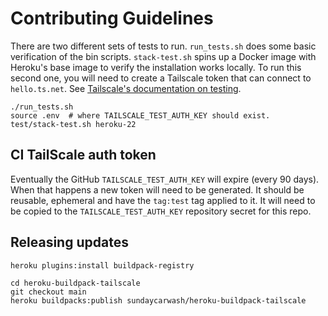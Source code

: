 # Contributing Guidelines

There are two different sets of tests to run. `run_tests.sh` does some basic
verification of the bin scripts. `stack-test.sh` spins up a Docker image with
Heroku's base image to verify the installation works locally. To run this second one,
you will need to create a Tailscale token that can connect to `hello.ts.net`. See
[Tailscale's documentation on testing](https://tailscale.com/kb/1073/hello/?q=testing).

```shell
./run_tests.sh
source .env  # where TAILSCALE_TEST_AUTH_KEY should exist.
test/stack-test.sh heroku-22
```

## CI TailScale auth token

Eventually the GitHub `TAILSCALE_TEST_AUTH_KEY` will expire (every 90 days).
When that happens a new token will need to be generated. It should be reusable,
ephemeral and have the `tag:test` tag applied to it. It will need to be copied
to the `TAILSCALE_TEST_AUTH_KEY` repository secret for this repo.

## Releasing updates

```shell
heroku plugins:install buildpack-registry

cd heroku-buildpack-tailscale
git checkout main
heroku buildpacks:publish sundaycarwash/heroku-buildpack-tailscale
```
